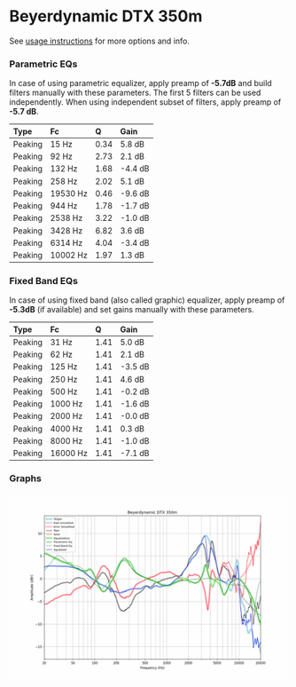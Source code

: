 # Beyerdynamic DTX 350m
See [usage instructions](https://github.com/jaakkopasanen/AutoEq#usage) for more options and info.

### Parametric EQs
In case of using parametric equalizer, apply preamp of **-5.7dB** and build filters manually
with these parameters. The first 5 filters can be used independently.
When using independent subset of filters, apply preamp of **-5.7 dB**.

| Type    | Fc       |    Q | Gain    |
|:--------|:---------|:-----|:--------|
| Peaking | 15 Hz    | 0.34 | 5.8 dB  |
| Peaking | 92 Hz    | 2.73 | 2.1 dB  |
| Peaking | 132 Hz   | 1.68 | -4.4 dB |
| Peaking | 258 Hz   | 2.02 | 5.1 dB  |
| Peaking | 19530 Hz | 0.46 | -9.6 dB |
| Peaking | 944 Hz   | 1.78 | -1.7 dB |
| Peaking | 2538 Hz  | 3.22 | -1.0 dB |
| Peaking | 3428 Hz  | 6.82 | 3.6 dB  |
| Peaking | 6314 Hz  | 4.04 | -3.4 dB |
| Peaking | 10002 Hz | 1.97 | 1.3 dB  |

### Fixed Band EQs
In case of using fixed band (also called graphic) equalizer, apply preamp of **-5.3dB**
(if available) and set gains manually with these parameters.

| Type    | Fc       |    Q | Gain    |
|:--------|:---------|:-----|:--------|
| Peaking | 31 Hz    | 1.41 | 5.0 dB  |
| Peaking | 62 Hz    | 1.41 | 2.1 dB  |
| Peaking | 125 Hz   | 1.41 | -3.5 dB |
| Peaking | 250 Hz   | 1.41 | 4.6 dB  |
| Peaking | 500 Hz   | 1.41 | -0.2 dB |
| Peaking | 1000 Hz  | 1.41 | -1.6 dB |
| Peaking | 2000 Hz  | 1.41 | -0.0 dB |
| Peaking | 4000 Hz  | 1.41 | 0.3 dB  |
| Peaking | 8000 Hz  | 1.41 | -1.0 dB |
| Peaking | 16000 Hz | 1.41 | -7.1 dB |

### Graphs
![](./Beyerdynamic%20DTX%20350m.png)